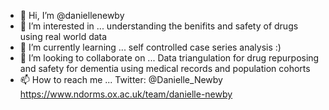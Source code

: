 - 👋 Hi, I’m @daniellenewby
- 👀 I’m interested in ... understanding the benifits and safety of drugs using real world data
- 🌱 I’m currently learning ... self controlled case series analysis :)
- 💞️ I’m looking to collaborate on ... Data triangulation for drug repurposing and safety for dementia using medical records and population cohorts
- 📫 How to reach me ... Twitter: @Danielle_Newby https://www.ndorms.ox.ac.uk/team/danielle-newby

<!---
daniellenewby/daniellenewby is a ✨ special ✨ repository because its `README.md` (this file) appears on your GitHub profile.
You can click the Preview link to take a look at your changes.
--->
